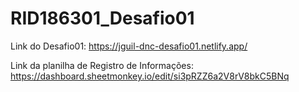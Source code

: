 # RID186301_Desafio01

Link do Desafio01: https://jguil-dnc-desafio01.netlify.app/

Link da planilha de Registro de Informações: https://dashboard.sheetmonkey.io/edit/si3pRZZ6a2V8rV8bkC5BNq
